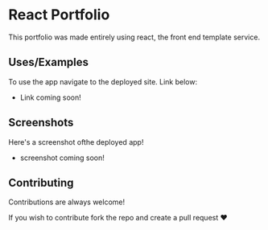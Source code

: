 # React Portfolio

This portfolio was made entirely using react, the front end template service.
## Uses/Examples

To use the app navigate to the deployed site. Link below:

- Link coming soon!





## Screenshots

Here's a screenshot ofthe deployed app!

- screenshot coming soon!

## Contributing

Contributions are always welcome!

If you wish to contribute fork the repo and create a pull request ♥

